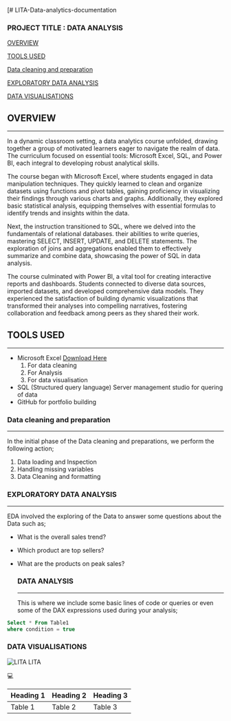 [# LITA-Data-analytics-documentation

### PROJECT TITLE : DATA ANALYSIS

[OVERVIEW](#OVERVIEW)

[TOOLS USED](#TOOLS-USED)

[Data cleaning and preparation](#Data-cleaning-and-preparation)

[EXPLORATORY DATA ANALYSIS](#EXPLORATORY-DATA-ANALYSIS)

[DATA VISUALISATIONS](#DATA-VISUALISATIONS)

## OVERVIEW
---
In a dynamic classroom setting, a data analytics course unfolded, drawing together a group of motivated learners eager to navigate the realm of data. The curriculum focused on essential tools: Microsoft Excel, SQL, and Power BI, each integral to developing robust analytical skills.

The course began with Microsoft Excel, where students engaged in data manipulation techniques. They quickly learned to clean and organize datasets using functions and pivot tables, gaining proficiency in visualizing their findings through various charts and graphs. Additionally, they explored basic statistical analysis, equipping themselves with essential formulas to identify trends and insights within the data.

Next, the instruction transitioned to SQL, where we delved into the fundamentals of relational databases.  their abilities to write queries, mastering SELECT, INSERT, UPDATE, and DELETE statements. The exploration of joins and aggregations enabled them to effectively summarize and combine data, showcasing the power of SQL in data analysis.

The course culminated with Power BI, a vital tool for creating interactive reports and dashboards. Students connected to diverse data sources, imported datasets, and developed comprehensive data models. They experienced the satisfaction of building dynamic visualizations that transformed their analyses into compelling narratives, fostering collaboration and feedback among peers as they shared their work.

## TOOLS USED
---
- Microsoft Excel [Download Here](https://www.microsoft.com/fi-fi/)
   1. For data cleaning
   2. For Analysis
   3. For data visualisation
- SQL (Structured query language) Server management studio for quering of data
- GitHub for portfolio building

### Data cleaning and preparation
---
In the initial phase of the Data cleaning and preparations, we perform the following action;
1. ﻿﻿﻿Data loading and Inspection
2. ﻿﻿﻿Handling missing variables
3. Data Cleaning and formatting

### EXPLORATORY DATA ANALYSIS
---
EDA involved the exploring of the Data to answer some questions about the Data such as;
- What is the overall sales trend?
- Which product are top sellers?
- What are the products on peak sales?

  ### DATA ANALYSIS
  ---
  This is where we include some basic lines of code or queries or even some of the DAX expressions used during your analysis;

```SQL
Select * From Table1
where condition = true
```

### DATA VISUALISATIONS

 
![LITA LITA](https://github.com/user-attachments/assets/5b7a2d50-27ba-45b0-b8e4-8279156cdbe1)

💻

|Heading 1|Heading 2|Heading 3|
|---------|---------|---------|
|Table 1|Table 2|Table 3|
